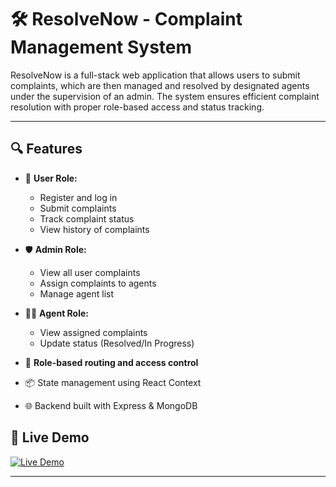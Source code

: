 # 🛠️ ResolveNow - Complaint Management System

ResolveNow is a full-stack web application that allows users to submit complaints, which are then managed and resolved by designated agents under the supervision of an admin. The system ensures efficient complaint resolution with proper role-based access and status tracking.

---

## 🔍 Features

- 👤 **User Role:**
  - Register and log in
  - Submit complaints
  - Track complaint status
  - View history of complaints

- 🛡️ **Admin Role:**
  - View all user complaints
  - Assign complaints to agents
  - Manage agent list

- 🧑‍🔧 **Agent Role:**
  - View assigned complaints
  - Update status (Resolved/In Progress)

- 🔐 **Role-based routing and access control**
- 📦 State management using React Context
- 🌐 Backend built with Express & MongoDB

## 🚀 Live Demo
  [![Live Demo](https://img.shields.io/badge/Live-Demo-green)](https://complaint-management-system-fivevercel.app/)


---
